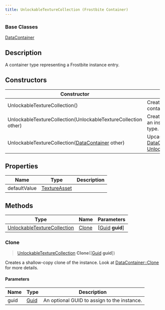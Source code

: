 ```yaml
---
title: UnlockableTextureCollection (Frostbite Container)
---
```

### Base Classes

[DataContainer](/vext/ref/cls/shr/datacontainer)

## Description

A container type representing a Frostbite instance entry.

## Constructors

| Constructor                                                                            | Description                                                                                                                                   |
| -------------------------------------------------------------------------------------- | --------------------------------------------------------------------------------------------------------------------------------------------- |
| UnlockableTextureCollection()                                                          | Create a new instance of this container type.                                                                                                 |
| UnlockableTextureCollection(UnlockableTextureCollection other)                         | Create a reference copy of an instance of the same type.                                                                                      |
| UnlockableTextureCollection([DataContainer](/vext/ref/cls/shr/datacontainer) other) | Upcast an instance of type [DataContainer](/vext/ref/cls/shr/datacontainer) to [UnlockableTextureCollection](UnlockableTextureCollection). |

## Properties

| Name         | Type                         | Description |
| ------------ | ---------------------------- | ----------- |
| defaultValue | [TextureAsset](TextureAsset) |             |

## Methods

| Type                                                       | Name            | Parameters                                     |
| ---------------------------------------------------------- | --------------- | ---------------------------------------------- |
| [UnlockableTextureCollection](UnlockableTextureCollection) | [Clone](#clone) | \[[Guid](/vext/ref/cls/shr/guid) **guid**\] |

### Clone

> [UnlockableTextureCollection](UnlockableTextureCollection) **Clone**(\[[Guid](/vext/ref/cls/shr/guid) **guid**\])

Creates a shallow-copy clone of the instance. Look at [DataContainer::Clone](/vext/ref/cls/shr/datacontainer#clone) for more details.

#### Parameters

| Name | Type         | Description                                 |
| ---- | ------------ | ------------------------------------------- |
| guid | [Guid](Guid) | An optional GUID to assign to the instance. |
